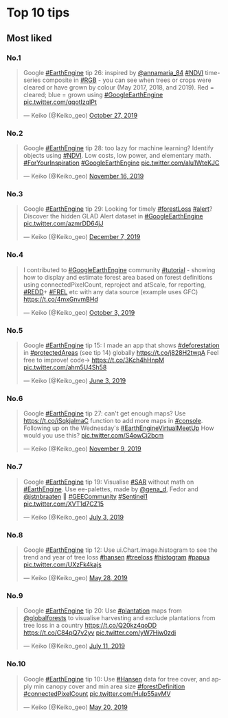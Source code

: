 <!-- Global site tag (gtag.js) - Google Analytics -->
<script async src="https://www.googletagmanager.com/gtag/js?id=UA-151917115-1"></script>
<script>
  window.dataLayer = window.dataLayer || [];
  function gtag(){dataLayer.push(arguments);}
  gtag('js', new Date());

  gtag('config', 'UA-151917115-1');
</script>

# Top 10 tips
## Most liked

### No.1 

<blockquote class="twitter-tweet" data-partner="tweetdeck"><p lang="en" dir="ltr">Google <a href="https://twitter.com/hashtag/EarthEngine?src=hash&amp;ref_src=twsrc%5Etfw">#EarthEngine</a> tip 26: inspired by <a href="https://twitter.com/annamaria_84?ref_src=twsrc%5Etfw">@annamaria_84</a> <a href="https://twitter.com/hashtag/NDVI?src=hash&amp;ref_src=twsrc%5Etfw">#NDVI</a> time-series composite in <a href="https://twitter.com/hashtag/RGB?src=hash&amp;ref_src=twsrc%5Etfw">#RGB</a> - you can see when trees or crops were cleared or have grown by colour (May 2017, 2018, and 2019). Red = cleared; blue = grown using <a href="https://twitter.com/hashtag/GoogleEarthEngine?src=hash&amp;ref_src=twsrc%5Etfw">#GoogleEarthEngine</a> <a href="https://t.co/qqotIzqIPt">pic.twitter.com/qqotIzqIPt</a></p>&mdash; Keiko (@Keiko_geo) <a href="https://twitter.com/Keiko_geo/status/1188451445617713152?ref_src=twsrc%5Etfw">October 27, 2019</a></blockquote>
<script async src="https://platform.twitter.com/widgets.js" charset="utf-8"></script>

### No.2

<blockquote class="twitter-tweet" data-partner="tweetdeck"><p lang="en" dir="ltr">Google <a href="https://twitter.com/hashtag/EarthEngine?src=hash&amp;ref_src=twsrc%5Etfw">#EarthEngine</a> tip 28: too lazy for machine learning? Identify objects using <a href="https://twitter.com/hashtag/NDVI?src=hash&amp;ref_src=twsrc%5Etfw">#NDVI</a>. Low costs, low power, and elementary math. <a href="https://twitter.com/hashtag/ForYourInspiration?src=hash&amp;ref_src=twsrc%5Etfw">#ForYourInspiration</a> <a href="https://twitter.com/hashtag/GoogleEarthEngine?src=hash&amp;ref_src=twsrc%5Etfw">#GoogleEarthEngine</a> <a href="https://t.co/alu1WteKJC">pic.twitter.com/alu1WteKJC</a></p>&mdash; Keiko (@Keiko_geo) <a href="https://twitter.com/Keiko_geo/status/1195713095987019776?ref_src=twsrc%5Etfw">November 16, 2019</a></blockquote>
<script async src="https://platform.twitter.com/widgets.js" charset="utf-8"></script>

### No.3

<blockquote class="twitter-tweet" data-partner="tweetdeck"><p lang="en" dir="ltr">Google <a href="https://twitter.com/hashtag/EarthEngine?src=hash&amp;ref_src=twsrc%5Etfw">#EarthEngine</a> tip 29: Looking for timely <a href="https://twitter.com/hashtag/forestLoss?src=hash&amp;ref_src=twsrc%5Etfw">#forestLoss</a> <a href="https://twitter.com/hashtag/alert?src=hash&amp;ref_src=twsrc%5Etfw">#alert</a>? Discover the hidden GLAD Alert dataset in <a href="https://twitter.com/hashtag/GoogleEarthEngine?src=hash&amp;ref_src=twsrc%5Etfw">#GoogleEarthEngine</a> <a href="https://t.co/azmrDD64jJ">pic.twitter.com/azmrDD64jJ</a></p>&mdash; Keiko (@Keiko_geo) <a href="https://twitter.com/Keiko_geo/status/1203427546198663169?ref_src=twsrc%5Etfw">December 7, 2019</a></blockquote>
<script async src="https://platform.twitter.com/widgets.js" charset="utf-8"></script>

### No.4

<blockquote class="twitter-tweet" data-partner="tweetdeck"><p lang="en" dir="ltr">I contributed to <a href="https://twitter.com/hashtag/GoogleEarthEngine?src=hash&amp;ref_src=twsrc%5Etfw">#GoogleEarthEngine</a> community <a href="https://twitter.com/hashtag/tutorial?src=hash&amp;ref_src=twsrc%5Etfw">#tutorial</a> - showing how to display and estimate forest area based on forest definitions using connectedPixelCount, reproject and atScale, for reporting, <a href="https://twitter.com/hashtag/REDD?src=hash&amp;ref_src=twsrc%5Etfw">#REDD</a>+ <a href="https://twitter.com/hashtag/FREL?src=hash&amp;ref_src=twsrc%5Etfw">#FREL</a> etc with any data source (example uses GFC) <a href="https://t.co/4mxGnvmBHd">https://t.co/4mxGnvmBHd</a></p>&mdash; Keiko (@Keiko_geo) <a href="https://twitter.com/Keiko_geo/status/1179719153222991872?ref_src=twsrc%5Etfw">October 3, 2019</a></blockquote>
<script async src="https://platform.twitter.com/widgets.js" charset="utf-8"></script>

### No.5

<blockquote class="twitter-tweet" data-partner="tweetdeck"><p lang="en" dir="ltr">Google <a href="https://twitter.com/hashtag/EarthEngine?src=hash&amp;ref_src=twsrc%5Etfw">#EarthEngine</a> tip 15: I made an app that shows <a href="https://twitter.com/hashtag/deforestation?src=hash&amp;ref_src=twsrc%5Etfw">#deforestation</a> in <a href="https://twitter.com/hashtag/protectedAreas?src=hash&amp;ref_src=twsrc%5Etfw">#protectedAreas</a> (see tip 14) globally <a href="https://t.co/j828H2twqA">https://t.co/j828H2twqA</a> Feel free to improve! code-&gt; <a href="https://t.co/3Kch4hHnpM">https://t.co/3Kch4hHnpM</a> <a href="https://t.co/ahm5U4Sh58">pic.twitter.com/ahm5U4Sh58</a></p>&mdash; Keiko (@Keiko_geo) <a href="https://twitter.com/Keiko_geo/status/1135510020832079875?ref_src=twsrc%5Etfw">June 3, 2019</a></blockquote>
<script async src="https://platform.twitter.com/widgets.js" charset="utf-8"></script>

### No.6

<blockquote class="twitter-tweet" data-partner="tweetdeck"><p lang="en" dir="ltr">Google <a href="https://twitter.com/hashtag/EarthEngine?src=hash&amp;ref_src=twsrc%5Etfw">#EarthEngine</a> tip 27: can&#39;t get enough maps? Use <a href="https://t.co/iSqkjalmaC">https://t.co/iSqkjalmaC</a> function to add more maps in <a href="https://twitter.com/hashtag/console?src=hash&amp;ref_src=twsrc%5Etfw">#console</a>.  Following up on the Wednesday&#39;s <a href="https://twitter.com/hashtag/EarthEngineVirtualMeetUp?src=hash&amp;ref_src=twsrc%5Etfw">#EarthEngineVirtualMeetUp</a> How would you use this? <a href="https://t.co/S4owCi2bcm">pic.twitter.com/S4owCi2bcm</a></p>&mdash; Keiko (@Keiko_geo) <a href="https://twitter.com/Keiko_geo/status/1193175669263552513?ref_src=twsrc%5Etfw">November 9, 2019</a></blockquote>
<script async src="https://platform.twitter.com/widgets.js" charset="utf-8"></script>

### No.7

<blockquote class="twitter-tweet" data-partner="tweetdeck"><p lang="en" dir="ltr">Google <a href="https://twitter.com/hashtag/EarthEngine?src=hash&amp;ref_src=twsrc%5Etfw">#EarthEngine</a> tip 19: Visualise <a href="https://twitter.com/hashtag/SAR?src=hash&amp;ref_src=twsrc%5Etfw">#SAR</a> without math on <a href="https://twitter.com/hashtag/EarthEngine?src=hash&amp;ref_src=twsrc%5Etfw">#EarthEngine</a>. Use ee-palettes, made by <a href="https://twitter.com/gena_d?ref_src=twsrc%5Etfw">@gena_d</a>, Fedor and <a href="https://twitter.com/jstnbraaten?ref_src=twsrc%5Etfw">@jstnbraaten</a> 🙏 <a href="https://twitter.com/hashtag/GEECommunity?src=hash&amp;ref_src=twsrc%5Etfw">#GEECommunity</a> <a href="https://twitter.com/hashtag/Sentinel1?src=hash&amp;ref_src=twsrc%5Etfw">#Sentinel1</a> <a href="https://t.co/XVT1d7CZ15">pic.twitter.com/XVT1d7CZ15</a></p>&mdash; Keiko (@Keiko_geo) <a href="https://twitter.com/Keiko_geo/status/1146543481395040257?ref_src=twsrc%5Etfw">July 3, 2019</a></blockquote>
<script async src="https://platform.twitter.com/widgets.js" charset="utf-8"></script>

### No.8

<blockquote class="twitter-tweet" data-partner="tweetdeck"><p lang="en" dir="ltr">Google <a href="https://twitter.com/hashtag/EarthEngine?src=hash&amp;ref_src=twsrc%5Etfw">#EarthEngine</a> tip 12: Use ui.Chart.image.histogram to see the trend and year of tree loss <a href="https://twitter.com/hashtag/hansen?src=hash&amp;ref_src=twsrc%5Etfw">#hansen</a> <a href="https://twitter.com/hashtag/treeloss?src=hash&amp;ref_src=twsrc%5Etfw">#treeloss</a> <a href="https://twitter.com/hashtag/histogram?src=hash&amp;ref_src=twsrc%5Etfw">#histogram</a> <a href="https://twitter.com/hashtag/papua?src=hash&amp;ref_src=twsrc%5Etfw">#papua</a> <a href="https://t.co/UXzFk4kajs">pic.twitter.com/UXzFk4kajs</a></p>&mdash; Keiko (@Keiko_geo) <a href="https://twitter.com/Keiko_geo/status/1133400695888072706?ref_src=twsrc%5Etfw">May 28, 2019</a></blockquote>
<script async src="https://platform.twitter.com/widgets.js" charset="utf-8"></script>

### No.9

<blockquote class="twitter-tweet" data-partner="tweetdeck"><p lang="en" dir="ltr">Google <a href="https://twitter.com/hashtag/EarthEngine?src=hash&amp;ref_src=twsrc%5Etfw">#EarthEngine</a> tip 20: Use <a href="https://twitter.com/hashtag/plantation?src=hash&amp;ref_src=twsrc%5Etfw">#plantation</a> maps from <a href="https://twitter.com/globalforests?ref_src=twsrc%5Etfw">@globalforests</a> to visualise harvesting and exclude plantations from tree loss in a country <a href="https://t.co/Q20kz4qoDD">https://t.co/Q20kz4qoDD</a> <a href="https://t.co/C84pQ7v2yv">https://t.co/C84pQ7v2yv</a> <a href="https://t.co/yW7Hiw0zdi">pic.twitter.com/yW7Hiw0zdi</a></p>&mdash; Keiko (@Keiko_geo) <a href="https://twitter.com/Keiko_geo/status/1149325145972125696?ref_src=twsrc%5Etfw">July 11, 2019</a></blockquote>
<script async src="https://platform.twitter.com/widgets.js" charset="utf-8"></script>

### No.10

<blockquote class="twitter-tweet" data-partner="tweetdeck"><p lang="en" dir="ltr">Google <a href="https://twitter.com/hashtag/EarthEngine?src=hash&amp;ref_src=twsrc%5Etfw">#EarthEngine</a> tip 10: Use <a href="https://twitter.com/hashtag/Hansen?src=hash&amp;ref_src=twsrc%5Etfw">#Hansen</a> data for tree cover, and apply min canopy cover and min area size <a href="https://twitter.com/hashtag/forestDefinition?src=hash&amp;ref_src=twsrc%5Etfw">#forestDefinition</a> <a href="https://twitter.com/hashtag/connectedPixelCount?src=hash&amp;ref_src=twsrc%5Etfw">#connectedPixelCount</a> <a href="https://t.co/HuIp55avMV">pic.twitter.com/HuIp55avMV</a></p>&mdash; Keiko (@Keiko_geo) <a href="https://twitter.com/Keiko_geo/status/1130513234832908293?ref_src=twsrc%5Etfw">May 20, 2019</a></blockquote>
<script async src="https://platform.twitter.com/widgets.js" charset="utf-8"></script>


